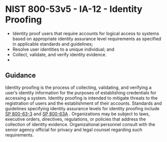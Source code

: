 # NIST 800-53v5 - IA-12 - Identity Proofing
- Identity proof users that require accounts for logical access to systems based on appropriate identity assurance level requirements as specified in applicable standards and guidelines;
- Resolve user identities to a unique individual; and
- Collect, validate, and verify identity evidence.
- 
## Guidance
Identity proofing is the process of collecting, validating, and verifying a user’s identity information for the purposes of establishing credentials for accessing a system. Identity proofing is intended to mitigate threats to the registration of users and the establishment of their accounts. Standards and guidelines specifying identity assurance levels for identity proofing include [SP 800-63-3](#737513fa-6758-403f-831d-5ddab5e23cb3) and [SP 800-63A](#9099ed2c-922a-493d-bcb4-d896192243ff) . Organizations may be subject to laws, executive orders, directives, regulations, or policies that address the collection of identity evidence. Organizational personnel consult with the senior agency official for privacy and legal counsel regarding such requirements.